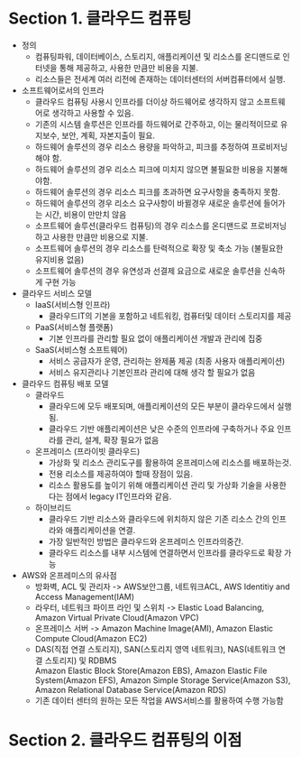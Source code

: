 # Section 1. 클라우드 컴퓨팅
- 정의
  - 컴퓨팅파워, 데이터베이스, 스토리지, 애플리케이션 및 리소스를 온디맨드로 인터넷을 통해 제공하고, 사용한 만큼만 비용을 지불.
  - 리소스들은  전세계 여러 리전에 존재하는 데이터센터의 서버컴퓨터에서 실행.
- 소프트웨어로서의 인프라
  - 클라우드 컴퓨팅 사용시 인프라를 더이상 하드웨어로 생각하지 않고 소프트웨어로 생각하고 사용할 수 있음.
  - 기존의 시스템 솔루션은 인프라를 하드웨어로 간주하고, 이는 물리적이므로 유지보수, 보안, 계획, 자본지출이 필요.
  - 하드웨어 솔루션의 경우 리소스 용량을 파악하고, 피크를 추정하여 프로비저닝 해야 함.
  - 하드웨어 솔루션의 경우 리소스 피크에 미치지 않으면 불필요한 비용을 지불해야함.
  - 하드웨어 솔루션의 경우 리소스 피크를 초과하면 요구사항을 충족하지 못함.
  - 하드웨어 솔루션의 경우 리소스 요구사항이 바뀔경우 새로운 솔루션에 들어가는 시간, 비용이 만만치 않음
  - 소프트웨어 솔루션(클라우드 컴퓨팅)의 경우 리소스를 온디맨드로 프로비저닝하고 사용한 만큼만 비용으로 지불.
  - 소프트웨어 솔루션의 경우 리소스를 탄력적으로 확장 및 축소 가능 (불필요한 유지비용 없음)
  - 소프트웨어 솔루션의 경우 유연성과 선결제 요금으로 새로운 솔루션을 신속하게 구현 가능
- 클라우드 서비스 모델
  - IaaS(서비스형 인프라)
    - 클라우드IT의 기본을 포함하고 네트워킹, 컴퓨터및 데이터 스토리지를 제공
  - PaaS(서비스형 플랫폼)
    - 기본  인프라를 관리할 필요 없이 애플리케이션 개발과 관리에 집중
  - SaaS(서비스형 소프트웨어)
    - 서비스 공급자가 운영, 관리하는 완제품 제공 (최종 사용자 애플리케이션)
    - 서비스 유지관리나 기본인프라 관리에 대해 생각 할 필요가 없음
- 클라우드 컴퓨팅 배포 모델
  - 클라우드
    - 클라우드에 모두 배포되며, 애플리케이션의 모든 부분이 클라우드에서 실행 됨.
    - 클라우드 기반 애플리케이션은 낮은 수준의 인프라에 구축하거나 주요 인프라를 관리, 설계, 확장 필요가 없음
  - 온프레미스 (프라이빗 클라우드)
    - 가상화 및 리소스 관리도구를 활용하여 온프레미스에 리소스를 배포하는것.
    - 전용 리소스를 제공하여야 할때 장점이 있음.
    - 리소스 활용도를 높이기 위해 애플리케이션 관리 및 가상화 기술을 사용한다는 점에서 legacy IT인프라와 같음.
  - 하이브리드
    - 클라우드 기반 리소스와 클라우드에 위치하지 않은 기존 리소스 간의 인프라와 애플리케이션을 연결.
    - 가장 일반적인 방법은 클라우드와 온프레미스 인프라의중간.
    - 클라우드 리소스를 내부 시스템에 연결하면서 인프라를 클라우드로 확장 가능
- AWS와 온프레미스의 유사점
  - 방화벽, ACL 및 관리자 -> AWS보안그룹, 네트워크ACL, AWS Identitiy and Access Management(IAM)
  - 라우터, 네트워크 파이프 라인 및 스위치 -> Elastic Load Balancing, Amazon Virtual Private Cloud(Amazon VPC)
  - 온프레미스 서버 -> Amazon Machine Image(AMI), Amazon Elastic Compute Cloud(Amazon EC2)
  - DAS(직접 연결 스토리지), SAN(스토리지 영역 네트워크), NAS(네트워크 연결 스토리지) 및 RDBMS<br>Amazon Elastic Block Store(Amazon EBS), Amazon Elastic File System(Amazon EFS), Amazon Simple Storage Service(Amazon S3), Amazon Relational Database Service(Amazon RDS)
  - 기존 데이터 센터의 원하는 모든 작업을 AWS서비스를 활용하여 수행 가능함
# Section 2. 클라우드 컴퓨팅의 이점
  